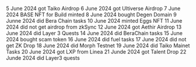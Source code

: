 5 June 2024 got Taiko Airdrop
6 June 2024 got Ultiverse Airdrop
7 June 2024 BASE NFT for Build minted
8 June 2024 bought Degen Domain 
9 Junne 2024 did Bera Chain tasks
10 June 2024 minted Eggs NFT
11 June 2024 did not get airdrop from zkSync
12 June 2024 got Aethir Airdrop
13 June 2024 did Layer 3 Quests 
14 June 2024 did BeraChain tasks
15 June 2024 bought scam token
16 June 2024 did fuel tasks
17 June 2024 did not get ZK Drop
18 June 2024 did Morph Testnet
19 June 2024 did Taiko Mainet Tasks
20 June 2024 got LXP from Linea
21 Junde 2024 got Talent Drop
22 Junde 2024 did Layer3 quests
